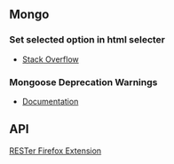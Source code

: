 ## Mongo

### Set selected option in html selecter
* [Stack Overflow](https://stackoverflow.com/questions/19611557/how-to-set-default-value-for-html-select)
### Mongoose Deprecation Warnings
* [Documentation](https://mongoosejs.com/docs/deprecations.html#-findandmodify-)


## API 

[RESTer Firefox Extension](https://addons.mozilla.org/en-US/firefox/addon/rester/)
<!--stackedit_data:
eyJoaXN0b3J5IjpbLTY2NjQ5Njk4NSwtMTA0NTUwNjQ1OSwtMT
Q5ODYyMjA1Nl19
-->